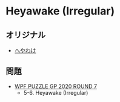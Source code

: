 # Heyawake (Irregular)

## オリジナル
- [へやわけ](heyawake.md)

## 問題
- [WPF PUZZLE GP 2020 ROUND 7](../questions/wpfpgp2020_7.md)
	- 5-6. Heyawake (Irregular)
